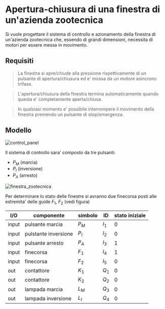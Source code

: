 # Apertura-chiusura di una finestra di un'azienda zootecnica  

Si vuole progettare il sistema di controllo e azionamento della finestra di un'azienda zootecnica che, essendo di grandi dimensioni, necessita di motori per essere messa in movimento.  

## Requisiti  

> La finestra si apre/chiude alla pressione rispettivamente di un pulsante di apertura/chiusura ed e' mossa da un motore asincrono trifase.

> L'apertura/chiusura della finestra termina automaticamente quando questa e' completamente aperta/chiusa.

> In qualsiasi momento e' possibile interrompere il movimento della finestra premendo un pulsante di stop/emergenza.

## Modello  

![control_panel](https://github.com/dennyb87/elettrotecnica-serale/assets/7195133/9a1bde05-4ee8-4c0b-bc2e-a8611d91bd0d)  

Il sistema di controllo sara' composto da tre pulsanti:
* $P_M$ (marcia)
* $P_I$ (inversione)
* $P_A$ (arresto)

![finestra_zootecnica](https://github.com/dennyb87/elettrotecnica-serale/assets/7195133/a1024dce-49e5-44a5-b1ca-c49d8ed72ffd)  

Per determinare lo stato delle finestre si avranno due finecorsa posti alle estremita' delle guide $F_1,\ F_2$ (vedi figura)  

| I/O   | componente           | simbolo | ID    | stato iniziale |
| ----- | -------------------- | ------- | ----- | -------------- |
| input | pulsante marcia      | $P_M$   | $I_1$ | 0              |
| input | pulstante inversione | $P_I$   | $I_2$ | 0              |
| input | pulsante arresto     | $P_A$   | $I_3$ | 1              |
| input | finecorsa            | $F_1$   | $I_4$ | 1              |
| input | finecorsa            | $F_2$   | $I_5$ | 0              |
| out   | contattore           | $K_1$   | $Q_1$ | 0              |
| out   | contattore           | $K_2$   | $Q_2$ | 0              |
| out   | lampada marcia       | $L_M$   | $Q_3$ | 0              |
| out   | lampada inversione   | $L_I$   | $Q_4$ | 0              |